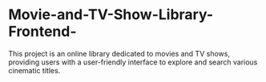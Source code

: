 # Movie-and-TV-Show-Library-Frontend-
This project is an online library dedicated to movies and TV shows, providing users with a user-friendly interface to explore and search various cinematic titles.
